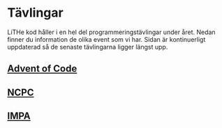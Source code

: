 # Tävlingar

LiTHe kod håller i en hel del programmeringstävlingar under året.
Nedan finner du information de olika event som vi har.
Sidan är kontinuerligt uppdaterad så de senaste tävlingarna ligger längst upp.

## [Advent of Code](/aoc/se)

## [NCPC](/ncpc/se)

## [IMPA](/impa/se)
